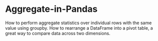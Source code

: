 # Aggregate-in-Pandas
How to perform aggregate statistics over individual rows with the same value using groupby. How to rearrange a DataFrame into a pivot table, a great way to compare data across two dimensions.
